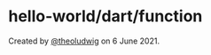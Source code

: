 # hello-world/dart/function

Created by [@theoludwig](https://github.com/theoludwig) on 6 June 2021.
